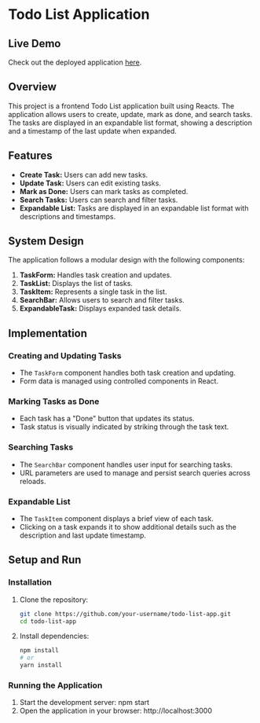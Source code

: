 # Todo List Application

## Live Demo

Check out the deployed application [here](https://main--todolistra.netlify.app/).

## Overview

This project is a frontend Todo List application built using Reacts. The application allows users to create, update, mark as done, and search tasks. The tasks are displayed in an expandable list format, showing a description and a timestamp of the last update when expanded. 

## Features

- **Create Task:** Users can add new tasks.
- **Update Task:** Users can edit existing tasks.
- **Mark as Done:** Users can mark tasks as completed.
- **Search Tasks:** Users can search and filter tasks.
- **Expandable List:** Tasks are displayed in an expandable list format with descriptions and timestamps.

## System Design

The application follows a modular design with the following components:

1. **TaskForm:** Handles task creation and updates.
2. **TaskList:** Displays the list of tasks.
3. **TaskItem:** Represents a single task in the list.
4. **SearchBar:** Allows users to search and filter tasks.
5. **ExpandableTask:** Displays expanded task details.

## Implementation

### Creating and Updating Tasks

- The `TaskForm` component handles both task creation and updating.
- Form data is managed using controlled components in React.

### Marking Tasks as Done

- Each task has a "Done" button that updates its status.
- Task status is visually indicated by striking through the task text.

### Searching Tasks

- The `SearchBar` component handles user input for searching tasks.
- URL parameters are used to manage and persist search queries across reloads.

### Expandable List

- The `TaskItem` component displays a brief view of each task.
- Clicking on a task expands it to show additional details such as the description and last update timestamp.


## Setup and Run

### Installation

1. Clone the repository:
   ```sh
   git clone https://github.com/your-username/todo-list-app.git
   cd todo-list-app
2. Install dependencies:
   ```sh
   npm install
   # or
   yarn install

### Running the Application

1. Start the development server:
   npm start
2. Open the application in your browser:
   http://localhost:3000
